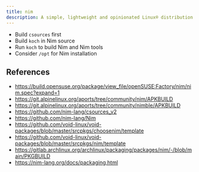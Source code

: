 ```yaml
---
title: nim
description: A simple, lightweight and opinionated Linux® distribution based on musl libc and toybox
---
```


- Build `csources` first
- Build `koch` in Nim source
- Run `koch` to build Nim and Nim tools
- Consider `/opt` for Nim installation

## References
- https://build.opensuse.org/package/view_file/openSUSE:Factory/nim/nim.spec?expand=1
- https://git.alpinelinux.org/aports/tree/community/nim/APKBUILD
- https://git.alpinelinux.org/aports/tree/community/nimble/APKBUILD
- https://github.com/nim-lang/csources_v2
- https://github.com/nim-lang/Nim
- https://github.com/void-linux/void-packages/blob/master/srcpkgs/choosenim/template
- https://github.com/void-linux/void-packages/blob/master/srcpkgs/nim/template
- https://gitlab.archlinux.org/archlinux/packaging/packages/nim/-/blob/main/PKGBUILD
- https://nim-lang.org/docs/packaging.html
